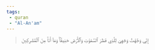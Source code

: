 ```yaml
---
tags: 
 - quran 
 - "Al-An'am"
---
```


> إِنِّي وَجَّهۡتُ وَجۡهِيَ لِلَّذِي فَطَرَ ٱلسَّمَٰوَٰتِ وَٱلۡأَرۡضَ حَنِيفٗاۖ وَمَآ أَنَا۠ مِنَ ٱلۡمُشۡرِكِينَ
